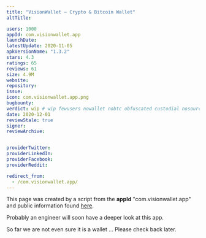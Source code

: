 ```yaml
---
title: "VisionWallet — Crypto & Bitcoin Wallet"
altTitle: 

users: 1000
appId: com.visionwallet.app
launchDate: 
latestUpdate: 2020-11-05
apkVersionName: "1.3.2"
stars: 4.3
ratings: 65
reviews: 61
size: 4.9M
website: 
repository: 
issue: 
icon: com.visionwallet.app.png
bugbounty: 
verdict: wip # wip fewusers nowallet nobtc obfuscated custodial nosource nonverifiable reproducible bounty defunct
date: 2020-12-01
reviewStale: true
signer: 
reviewArchive:


providerTwitter: 
providerLinkedIn: 
providerFacebook: 
providerReddit: 

redirect_from:
  - /com.visionwallet.app/
---
```



This page was created by a script from the **appId** "com.visionwallet.app" and public
information found
[here](https://play.google.com/store/apps/details?id=com.visionwallet.app).

Probably an engineer will soon have a deeper look at this app.

So far we are not even sure it is a wallet ... Please check back later.